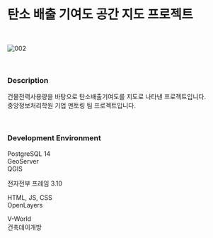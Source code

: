 # 탄소 배출 기여도 공간 지도 프로젝트

<br>

![002](https://github.com/mojitusa/carbonmaphb/assets/157563648/744eadf4-0bc3-4eaf-95c3-4efe26c60d14)

<br>

### Description

건물전력사용량을 바탕으로 탄소배출기여도를 지도로 나타낸 프로젝트입니다.  
중앙정보처리학원 기업 멘토링 팀 프로젝트입니다.

<br>

### Development Environment

PostgreSQL 14  
GeoServer  
QGIS  
  
전자전부 프레임 3.10  
  
HTML, JS, CSS  
OpenLayers  
  
V-World  
건축데이개방  
